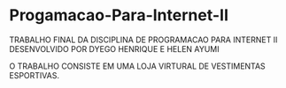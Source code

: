 # Progamacao-Para-Internet-II

TRABALHO FINAL DA DISCIPLINA DE PROGRAMACAO PARA INTERNET II
DESENVOLVIDO POR DYEGO HENRIQUE E HELEN AYUMI

O TRABALHO CONSISTE EM UMA LOJA VIRTURAL DE VESTIMENTAS ESPORTIVAS.
